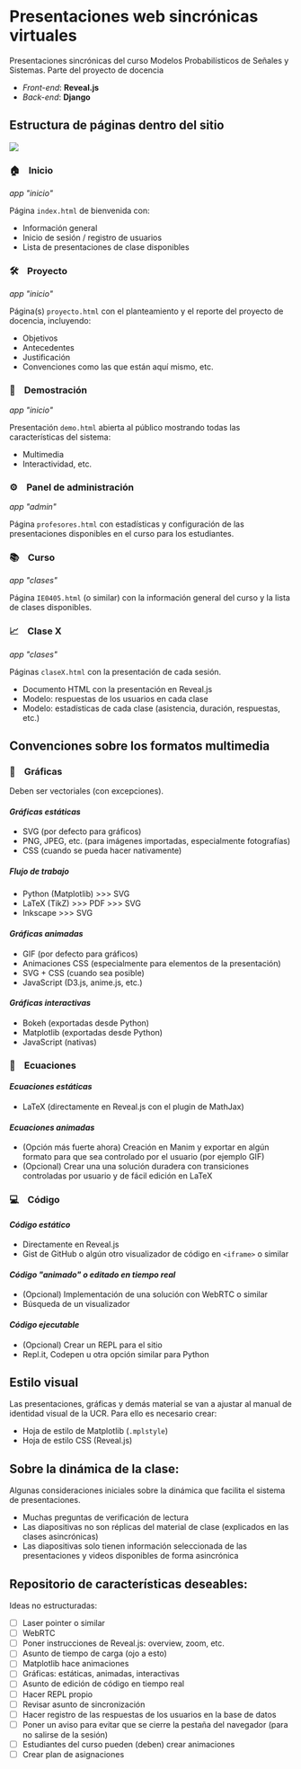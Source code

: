 # Presentaciones web sincrónicas virtuales

Presentaciones sincrónicas del curso Modelos Probabilísticos de Señales y Sistemas. Parte del proyecto de docencia

* *Front-end*: **Reveal.js**
* *Back-end*: **Django**

## Estructura de páginas dentro del sitio

[![](https://mermaid.ink/img/eyJjb2RlIjoiZ3JhcGggVERcbiAgICBBW0luaWNpb10gLS0-IEIoUHJveWVjdG8pXG4gICAgQSAtLT4gQyhEZW1vKSBcbiAgICBBIC0tPiBEe1JlZ2lzdHJvfVxuICAgIEQgLS0-fFByb2Zlc29yZXN8IEUoUGFuZWwgYWRtaW4pXG4gICAgRCAtLT58RXN0dWRpYW50ZXN8IEYoQ3Vyc28pXG4gICAgRiAtLT4gRyhDbGFzZSBYKVxuICAiLCJtZXJtYWlkIjp7InRoZW1lIjoibmV1dHJhbCJ9LCJ1cGRhdGVFZGl0b3IiOmZhbHNlLCJhdXRvU3luYyI6dHJ1ZSwidXBkYXRlRGlhZ3JhbSI6ZmFsc2V9)](https://mermaid-js.github.io/mermaid-live-editor/edit#eyJjb2RlIjoiZ3JhcGggVERcbiAgICBBW0luaWNpb10gLS0-IEIoUHJveWVjdG8pXG4gICAgQSAtLT4gQyhEZW1vKSBcbiAgICBBIC0tPiBEe1JlZ2lzdHJvfVxuICAgIEQgLS0-fFByb2Zlc29yZXN8IEUoUGFuZWwgYWRtaW4pXG4gICAgRCAtLT58RXN0dWRpYW50ZXN8IEYoQ3Vyc28pXG4gICAgRiAtLT4gRyhDbGFzZSBYKVxuICAiLCJtZXJtYWlkIjoie1xuICBcInRoZW1lXCI6IFwibmV1dHJhbFwiXG59IiwidXBkYXRlRWRpdG9yIjpmYWxzZSwiYXV0b1N5bmMiOnRydWUsInVwZGF0ZURpYWdyYW0iOmZhbHNlfQ)

### :house: &nbsp;&nbsp; Inicio 

*app "inicio"*

Página `index.html` de bienvenida con:

- Información general
- Inicio de sesión / registro de usuarios
- Lista de presentaciones de clase disponibles

### :hammer_and_wrench: &nbsp;&nbsp; Proyecto

*app "inicio"*

Página(s) `proyecto.html` con el planteamiento y el reporte del proyecto de docencia, incluyendo:

- Objetivos
- Antecedentes
- Justificación
- Convenciones como las que están aquí mismo, etc.

### :rocket: &nbsp;&nbsp; Demostración

*app "inicio"*

Presentación `demo.html` abierta al público mostrando todas las características del sistema:

- Multimedia
- Interactividad, etc.

### :gear: &nbsp;&nbsp; Panel de administración

*app "admin"*

Página `profesores.html` con estadísticas y configuración de las presentaciones disponibles en el curso para los estudiantes.

### :books: &nbsp;&nbsp; Curso

*app "clases"*

Página `IE0405.html` (o similar) con la información general del curso y la lista de clases disponibles.

### :chart_with_upwards_trend: &nbsp;&nbsp; Clase X

*app "clases"*

Páginas `claseX.html` con la presentación de cada sesión.

- Documento HTML con la presentación en Reveal.js
- Modelo: respuestas de los usuarios en cada clase
- Modelo: estadísticas de cada clase (asistencia, duración, respuestas, etc.)

## Convenciones sobre los formatos multimedia

### :art: &nbsp;&nbsp; Gráficas

Deben ser vectoriales (con excepciones).

#### *Gráficas estáticas*
- SVG (por defecto para gráficos)
- PNG, JPEG, etc. (para imágenes importadas, especialmente fotografías)
- CSS (cuando se pueda hacer nativamente)

##### Flujo de trabajo
- Python (Matplotlib) >>> SVG
- LaTeX (TikZ) >>> PDF >>> SVG
- Inkscape >>> SVG

#### *Gráficas animadas*
- GIF (por defecto para gráficos)
- Animaciones CSS (especialmente para elementos de la presentación)
- SVG + CSS (cuando sea posible)
- JavaScript (D3.js, anime.js, etc.)

#### *Gráficas interactivas*
- Bokeh (exportadas desde Python)
- Matplotlib (exportadas desde Python)
- JavaScript (nativas)

### :abacus: &nbsp;&nbsp; Ecuaciones

#### *Ecuaciones estáticas*
- LaTeX (directamente en Reveal.js con el plugin de MathJax)

#### *Ecuaciones animadas*
- (Opción más fuerte ahora) Creación en Manim y exportar en algún formato para que sea controlado por el usuario (por ejemplo GIF)
- (Opcional) Crear una una solución duradera con transiciones controladas por usuario y de fácil edición en LaTeX

### :computer: &nbsp;&nbsp; Código

#### *Código estático*
- Directamente en Reveal.js
- Gist de GitHub o algún otro visualizador de código en `<iframe>` o similar

#### *Código "animado" o editado en tiempo real*
- (Opcional) Implementación de una solución con WebRTC o similar
- Búsqueda de un visualizador

#### *Código ejecutable*
- (Opcional) Crear un REPL para el sitio
- Repl.it, Codepen u otra opción similar para Python

## Estilo visual

Las presentaciones, gráficas y demás material se van a ajustar al manual de identidad visual de la UCR. Para ello es necesario crear:

- Hoja de estilo de Matplotlib (`.mplstyle`)
- Hoja de estilo CSS (Reveal.js)

## Sobre la dinámica de la clase:

Algunas consideraciones iniciales sobre la dinámica que facilita el sistema de presentaciones.

- Muchas preguntas de verificación de lectura
- Las diapositivas no son réplicas del material de clase (explicados en las clases asincrónicas)
- Las diapositivas solo tienen información seleccionada de las presentaciones y videos disponibles de forma asincrónica

## Repositorio de características deseables:

Ideas no estructuradas:

- [ ] Laser pointer o similar
- [ ] WebRTC
- [ ] Poner instrucciones de Reveal.js: overview, zoom, etc.
- [ ] Asunto de tiempo de carga (ojo a esto)
- [ ] Matplotlib hace animaciones
- [ ] Gráficas: estáticas, animadas, interactivas
- [ ] Asunto de edición de código en tiempo real
- [ ] Hacer REPL propio
- [ ] Revisar asunto de sincronización
- [ ] Hacer registro de las respuestas de los usuarios en la base de datos
- [ ] Poner un aviso para evitar que se cierre la pestaña del navegador (para no salirse de la sesión)
- [ ] Estudiantes del curso pueden (deben) crear animaciones
- [ ] Crear plan de asignaciones
